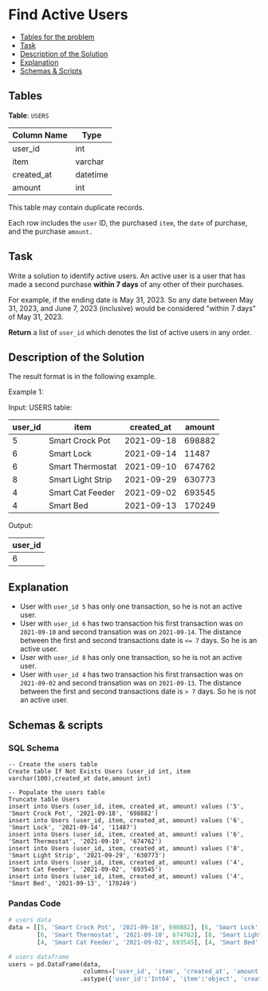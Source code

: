 # Find Active Users

- [Tables for the problem](#tables)
- [Task](#task)
- [Description of the Solution](#description-of-the-solution)
- [Explanation](#explanation)
- [Schemas & Scripts](#schemas--scripts)

## Tables 

**Table**: `USERS`
 
| Column Name | Type     | 
|----------|----|
| user_id     | int      | 
| item        | varchar  |
| created_at  | datetime |
| amount      | int      |

This table may contain duplicate records.

Each row includes the `user` ID, the purchased `item`, the `date` of purchase, and the purchase `amount.`

## Task

Write a solution to identify active users. An active user is a user that has made a second purchase **within 7 days** of 
any other of their purchases.

For example, if the ending date is May 31, 2023. So any date between May 31, 2023, and June 7, 2023 (inclusive) would 
be considered "within 7 days" of May 31, 2023.

**Return** a list of `user_id` which denotes the list of active users in any order.

## Description of the Solution ##

The result format is in the following example.

Example 1:

Input:
USERS table:
 
| user_id | item              | created_at | amount |  
|---------|-------------------|------------|--------|
| 5       | Smart Crock Pot   | 2021-09-18 | 698882 |
| 6       | Smart Lock        | 2021-09-14 | 11487  |
| 6       | Smart Thermostat  | 2021-09-10 | 674762 |
| 8       | Smart Light Strip | 2021-09-29 | 630773 |
| 4       | Smart Cat Feeder  | 2021-09-02 | 693545 |
| 4       | Smart Bed         | 2021-09-13 | 170249 |
 
Output:

| user_id | 
|---------|
| 6       | 

## Explanation ##
- User with `user_id 5` has only one transaction, so he is not an active user.
- User with `user_id 6` has two transaction his first transaction was on `2021-09-10` and 
second transation was on `2021-09-14`. The distance between the first and second 
transactions date is `<= 7` days. So he is an active user. 
- User with `user_id 8` has only one transaction, so he is not an active user.  
- User with `user_id 4` has two transaction his first transaction was on `2021-09-02` and second 
transation was on `2021-09-13`. The distance between the first and second transactions date is `> 7` days. 
So he is not an active user. 

## Schemas & scripts

### SQL Schema

```genericsql
-- Create the users table
Create table If Not Exists Users (user_id int, item varchar(100),created_at date,amount int)

-- Populate the users table    
Truncate table Users
insert into Users (user_id, item, created_at, amount) values ('5', 'Smart Crock Pot', '2021-09-18', '698882')
insert into Users (user_id, item, created_at, amount) values ('6', 'Smart Lock', '2021-09-14', '11487')
insert into Users (user_id, item, created_at, amount) values ('6', 'Smart Thermostat', '2021-09-10', '674762')
insert into Users (user_id, item, created_at, amount) values ('8', 'Smart Light Strip', '2021-09-29', '630773')
insert into Users (user_id, item, created_at, amount) values ('4', 'Smart Cat Feeder', '2021-09-02', '693545')
insert into Users (user_id, item, created_at, amount) values ('4', 'Smart Bed', '2021-09-13', '170249')
```

### Pandas Code

```python
# users data
data = [[5, 'Smart Crock Pot', '2021-09-18', 698882], [6, 'Smart Lock', '2021-09-14', 11487], 
        [6, 'Smart Thermostat', '2021-09-10', 674762], [8, 'Smart Light Strip', '2021-09-29', 630773], 
        [4, 'Smart Cat Feeder', '2021-09-02', 693545], [4, 'Smart Bed', '2021-09-13', 170249]]

# users dataframe
users = pd.DataFrame(data, 
                     columns=['user_id', 'item', 'created_at', 'amount']) \
                    .astype({'user_id':'Int64', 'item':'object', 'created_at':'datetime64[ns]', 'amount':'Int64'})
```